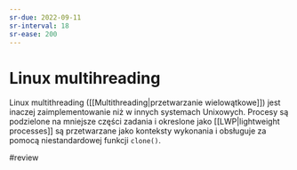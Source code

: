 ```yaml
---
sr-due: 2022-09-11
sr-interval: 18
sr-ease: 200
---
```


# Linux multihreading
Linux multithreading ([[Multithreading|przetwarzanie wielowątkowe]]) jest inaczej zaimplementowanie niż w innych systemach Unixowych. Procesy są podzielone na mniejsze części zadania i okreslone jako [[LWP|lightweight processes]] są przetwarzane jako konteksty wykonania i obsługuje za pomocą niestandardowej funkcji `clone()`. 

#review